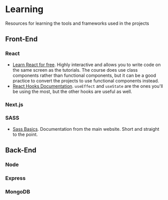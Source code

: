 # Learning
Resources for learning the tools and frameworks used in the projects

## Front-End
### React
* [Learn React for free](https://scrimba.com/learn/learnreact). Highly interactive and allows you to write code on the same screen as the tutorials. The course does use class components rather than functional components, but it can be a good practice to convert the projects to use functional components instead.
* [React Hooks Documentation](https://blog.ohansemmanuel.com/react-hooks-documentation-easy-to-read/). `useEffect` and `useState` are the ones you'll be using the most, but the other hooks are useful as well. 
### Next.js
### SASS
* [Sass Basics](https://sass-lang.com/guide). Documentation from the main website. Short and straight to the point.

## Back-End
### Node
### Express
### MongoDB
